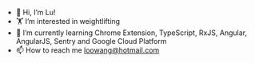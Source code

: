 - 👋 Hi, I’m Lu!
- 🏋️ I’m interested in weightlifting 
- 🌱 I’m currently learning Chrome Extension, TypeScript, RxJS, Angular, AngularJS, Sentry and Google Cloud Platform
- 📫 How to reach me loowang@hotmail.com

<!---
LuWang1983/LuWang1983 is a ✨ special ✨ repository because its `README.md` (this file) appears on your GitHub profile.
You can click the Preview link to take a look at your changes.
--->
